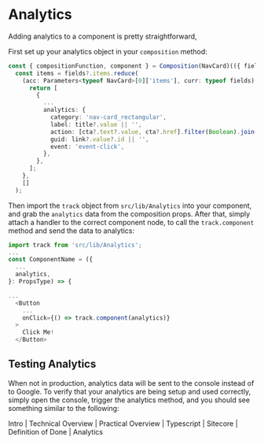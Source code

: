 # Analytics

Adding analytics to a component is pretty straightforward,

First set up your analytics object in your `composition` method:

```typescript
const { compositionFunction, component } = Composition(NavCard)(({ fields, params }) => {
  const items = fields?.items.reduce(
    (acc: Parameters<typeof NavCard>[0]['items'], curr: typeof fields) => {
      return [
        {
          ...
          analytics: {
            category: 'nav-card_rectangular',
            label: title?.value || '',
            action: [cta?.text?.value, cta?.href].filter(Boolean).join(' | '),
            guid: link?.value?.id || '',
            event: 'event-click',
          },
        },
      ];
    },
    []
  );

```

Then import the `track` object from `src/lib/Analytics` into your component, and grab the `analytics` data from the composition props. After that, simply attach a handler to the correct component node, to call the `track.component` method and send the data to analytics:

```typescript
import track from 'src/lib/Analytics';
...
const ComponentName = ({
  ...
  analytics,
}: PropsType) => {

...
  <Button
    ...
    onClick={() => track.component(analytics)}
  >
    Click Me!
  </Button>
```

## Testing Analytics

When not in production, analytics data will be sent to the console instead of to Google. To verify that your analytics are being setup and used correctly, simply open the console, trigger the analytics method, and you should see something similar to the following:

Intro | Technical Overview | Practical Overview | Typescript | Sitecore | Definition of Done | Analytics
